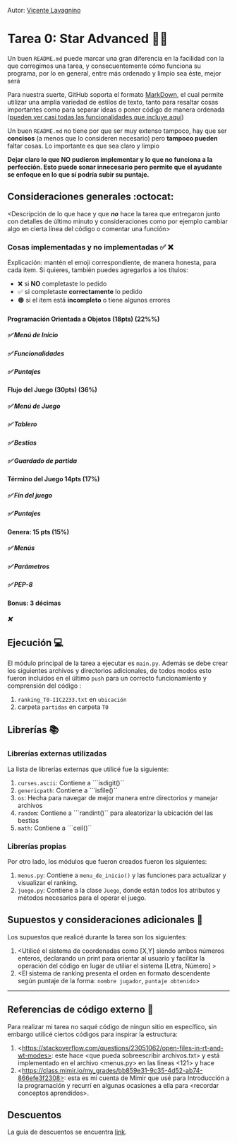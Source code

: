 Autor: [Vicente Lavagnino](https://github.com/VicenteLavagnino)

# Tarea 0: Star Advanced 🚀🌌 


Un buen ```README.md``` puede marcar una gran diferencia en la facilidad con la que corregimos una tarea, y consecuentemente cómo funciona su programa, por lo en general, entre más ordenado y limpio sea éste, mejor será 

Para nuestra suerte, GitHub soporta el formato [MarkDown](https://es.wikipedia.org/wiki/Markdown), el cual permite utilizar una amplia variedad de estilos de texto, tanto para resaltar cosas importantes como para separar ideas o poner código de manera ordenada ([pueden ver casi todas las funcionalidades que incluye aquí](https://github.com/adam-p/markdown-here/wiki/Markdown-Cheatsheet))

Un buen ```README.md``` no tiene por que ser muy extenso tampoco, hay que ser **concisos** (a menos que lo consideren necesario) pero **tampoco pueden** faltar cosas. Lo importante es que sea claro y limpio 

**Dejar claro lo que NO pudieron implementar y lo que no funciona a la perfección. Esto puede sonar innecesario pero permite que el ayudante se enfoque en lo que sí podría subir su puntaje.**

## Consideraciones generales :octocat:

<Descripción de lo que hace y que **_no_** hace la tarea que entregaron junto
con detalles de último minuto y consideraciones como por ejemplo cambiar algo
en cierta línea del código o comentar una función>

### Cosas implementadas y no implementadas :white_check_mark: :x:

Explicación: mantén el emoji correspondiente, de manera honesta, para cada item. Si quieres, también puedes agregarlos a los títulos:
- ❌ si **NO** completaste lo pedido
- ✅ si completaste **correctamente** lo pedido
- 🟠 si el item está **incompleto** o tiene algunos errores
#### Programación Orientada a Objetos (18pts) (22%%)
##### ✅ Menú de Inicio
##### ✅ Funcionalidades		
##### ✅ Puntajes
#### Flujo del Juego (30pts) (36%) 
##### ✅ Menú de Juego
##### ✅ Tablero		
##### ✅ Bestias	
##### ✅ Guardado de partida		
#### Término del Juego 14pts (17%)
##### ✅ Fin del juego	
##### ✅ Puntajes	
#### Genera: 15 pts (15%)
##### ✅ Menús
##### ✅ Parámetros
##### ✅ PEP-8

#### Bonus: 3 décimas
##### ❌

## Ejecución :computer:
El módulo principal de la tarea a ejecutar es  ```main.py```. Además se debe crear los siguientes archivos y directorios adicionales, de todos modos esto fueron incluidos en el último ```push``` para un correcto funcionamiento y comprensión del código :

1. ```ranking_T0-IIC2233.txt``` en ```ubicación```
2. carpeta ```partidas``` en carpeta ```T0```



## Librerías :books:
### Librerías externas utilizadas
La lista de librerías externas que utilicé fue la siguiente:

1. ```curses.ascii```: Contiene a ```isdigit()``
2. ```genericpath```: Contiene a ```isfile()``
3. ```os```: Hecha para navegar de mejor manera entre directorios y manejar archivos
4. ```random```: Contiene a ```randint()`` para aleatorizar la ubicación del las bestias
5. ```math```: Contiene a ```ceil()``

### Librerías propias
Por otro lado, los módulos que fueron creados fueron los siguientes:

1. ```menus.py```: Contiene a ```menu_de_inicio()``` y las funciones para actualizar y visualizar el ranking.
2. ```juego.py```: Contiene a la clase ```Juego```, donde están todos los atributos y métodos necesarios para el operar el juego.


## Supuestos y consideraciones adicionales :thinking:
Los supuestos que realicé durante la tarea son los siguientes:

1. <Utilicé el sistema de coordenadas como [X,Y] siendo ambos números enteros, declarando un print para orientar al usuario y facilitar la operación del código en lugar de utiliar el sistema [Letra, Número] > 
2. <El sistema de ranking presenta el orden en formato descendente según puntaje de la forma: ```nombre jugador```, ```puntaje obtenido```>



-------


## Referencias de código externo :book:

Para realizar mi tarea no saqué código de ningun sitio en específico, sin embargo utilicé ciertos códigos para inspirar la estructura:
1. \<https://stackoverflow.com/questions/23051062/open-files-in-rt-and-wt-modes>: este hace \<que pueda sobreescribir archivos.txt> y está implementado en el archivo <menus.py> en las líneas <121> y hace <que pueda sobre escribir>
2. \<https://class.mimir.io/my_grades/bb859e31-9c35-4d52-ab74-866efe3f2308>: esta es mi cuenta de Mimir que usé para Introducción a la programación y recurrí en algunas ocasiones a ella para \<recordar conceptos aprendidos>.



## Descuentos
La guía de descuentos se encuentra [link](https://github.com/IIC2233/Syllabus/blob/master/Tareas/Descuentos.md).
